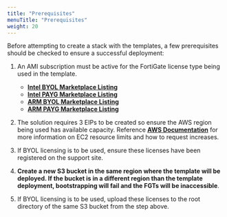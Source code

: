 ```yaml
---
title: "Prerequisites"
menuTitle: "Prerequisites"
weight: 20
---
```


Before attempting to create a stack with the templates, a few prerequisites should be checked to ensure a successful deployment:
1.  An AMI subscription must be active for the FortiGate license type being used in the template.
    * [**Intel BYOL Marketplace Listing**](https://aws.amazon.com/marketplace/pp/prodview-lvfwuztjwe5b2)
    * [**Intel PAYG Marketplace Listing**](https://aws.amazon.com/marketplace/pp/prodview-wory773oau6wq)
    * [**ARM BYOL Marketplace Listing**](https://aws.amazon.com/marketplace/pp/prodview-ccnrlwz74uwgk)
    * [**ARM PAYG Marketplace Listing**](https://aws.amazon.com/marketplace/pp/prodview-ohcnwr7nr2icy)

2.  The solution requires 3 EIPs to be created so ensure the AWS region being used has available capacity.  Reference [**AWS Documentation**](https://docs.aws.amazon.com/AWSEC2/latest/UserGuide/ec2-resource-limits.html) for more information on EC2 resource limits and how to request increases.

3.  If BYOL licensing is to be used, ensure these licenses have been registered on the support site.

4.  **Create a new S3 bucket in the same region where the template will be deployed.  If the bucket is in a different region than the template deployment, bootstrapping will fail and the FGTs will be inaccessible**.

5.  If BYOL licensing is to be used, upload these licenses to the root directory of the same S3 bucket from the step above.
